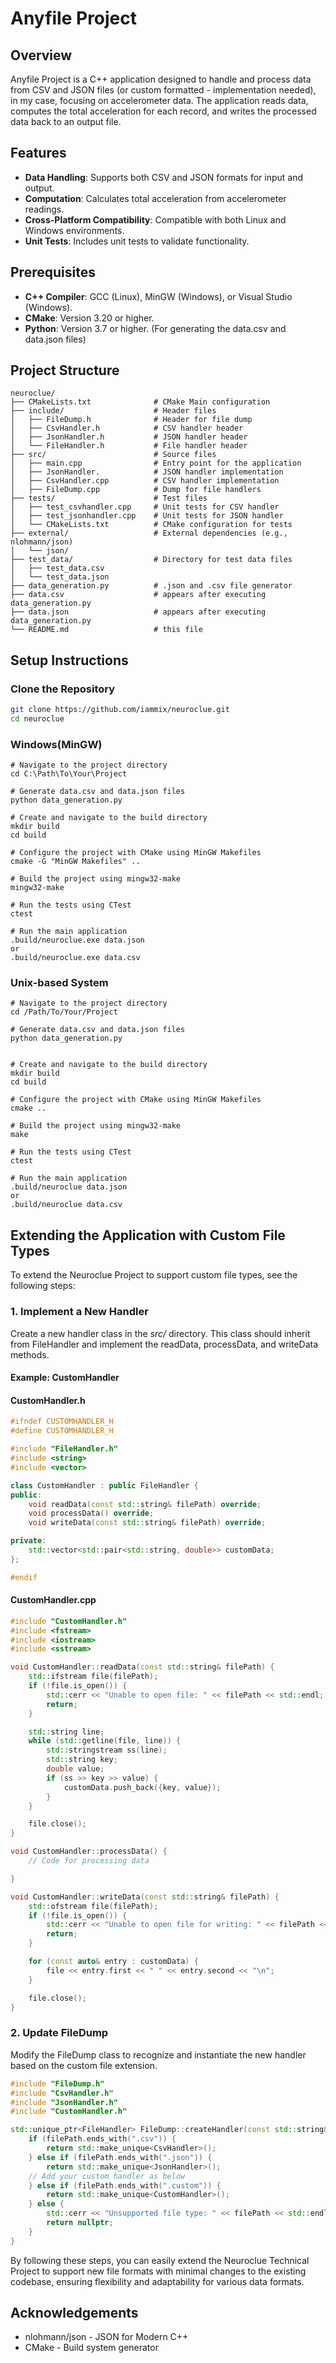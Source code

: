 # Anyfile Project

## Overview

Anyfile Project is a C++ application designed to handle and process data from CSV and JSON files (or custom formatted - implementation needed), in my case, focusing on accelerometer data. The application reads data, computes the total acceleration for each record, and writes the processed data back to an output file.

## Features

- **Data Handling**: Supports both CSV and JSON formats for input and output.
- **Computation**: Calculates total acceleration from accelerometer readings.
- **Cross-Platform Compatibility**: Compatible with both Linux and Windows environments.
- **Unit Tests**: Includes unit tests to validate functionality.

## Prerequisites

- **C++ Compiler**: GCC (Linux), MinGW (Windows), or Visual Studio (Windows).
- **CMake**: Version 3.20 or higher.
- **Python**: Version 3.7 or higher. (For generating the data.csv and data.json files)

## Project Structure
```
neuroclue/
├── CMakeLists.txt              # CMake Main configuration
├── include/                    # Header files
│   ├── FileDump.h              # Header for file dump
│   ├── CsvHandler.h            # CSV handler header
│   ├── JsonHandler.h           # JSON handler header
│   └── FileHandler.h           # File handler header
├── src/                        # Source files
│   ├── main.cpp                # Entry point for the application
│   ├── JsonHandler.            # JSON handler implementation
│   ├── CsvHandler.cpp          # CSV handler implementation
│   ├── FileDump.cpp            # Dump for file handlers
├── tests/                      # Test files
│   ├── test_csvhandler.cpp     # Unit tests for CSV handler
│   ├── test_jsonhandler.cpp    # Unit tests for JSON handler
│   └── CMakeLists.txt          # CMake configuration for tests
├── external/                   # External dependencies (e.g., nlohmann/json)
│   └── json/
├── test_data/                  # Directory for test data files
│   ├── test_data.csv
│   └── test_data.json
├── data_generation.py          # .json and .csv file generator
├── data.csv                    # appears after executing data_generation.py
├── data.json                   # appears after executing data_generation.py
└── README.md                   # this file
```
## Setup Instructions

### Clone the Repository

```bash
git clone https://github.com/iammix/neuroclue.git
cd neuroclue
```
### Windows(MinGW)
```
# Navigate to the project directory
cd C:\Path\To\Your\Project

# Generate data.csv and data.json files
python data_generation.py

# Create and navigate to the build directory
mkdir build
cd build

# Configure the project with CMake using MinGW Makefiles
cmake -G "MinGW Makefiles" ..

# Build the project using mingw32-make
mingw32-make

# Run the tests using CTest
ctest

# Run the main application
.build/neuroclue.exe data.json
or
.build/neuroclue.exe data.csv
```
### Unix-based System
```
# Navigate to the project directory
cd /Path/To/Your/Project

# Generate data.csv and data.json files
python data_generation.py


# Create and navigate to the build directory
mkdir build
cd build

# Configure the project with CMake using MinGW Makefiles
cmake ..

# Build the project using mingw32-make
make

# Run the tests using CTest
ctest

# Run the main application
.build/neuroclue data.json
or
.build/neuroclue data.csv
```
## Extending the Application with Custom File Types
To extend the Neuroclue Project to support custom file types, see the following steps:

### 1. Implement a New Handler
Create a new handler class in the *src/* directory. This class should inherit from FileHandler and implement the readData, processData, and writeData methods.
#### Example: CustomHandler
#### CustomHandler.h
```cpp
#ifndef CUSTOMHANDLER_H
#define CUSTOMHANDLER_H

#include "FileHandler.h"
#include <string>
#include <vector>

class CustomHandler : public FileHandler {
public:
    void readData(const std::string& filePath) override;
    void processData() override;
    void writeData(const std::string& filePath) override;

private:
    std::vector<std::pair<std::string, double>> customData;
};

#endif

```
#### CustomHandler.cpp
```cpp
#include "CustomHandler.h"
#include <fstream>
#include <iostream>
#include <sstream>

void CustomHandler::readData(const std::string& filePath) {
    std::ifstream file(filePath);
    if (!file.is_open()) {
        std::cerr << "Unable to open file: " << filePath << std::endl;
        return;
    }

    std::string line;
    while (std::getline(file, line)) {
        std::stringstream ss(line);
        std::string key;
        double value;
        if (ss >> key >> value) {
            customData.push_back({key, value});
        }
    }

    file.close();
}

void CustomHandler::processData() {
    // Code for processing data

}

void CustomHandler::writeData(const std::string& filePath) {
    std::ofstream file(filePath);
    if (!file.is_open()) {
        std::cerr << "Unable to open file for writing: " << filePath << std::endl;
        return;
    }

    for (const auto& entry : customData) {
        file << entry.first << " " << entry.second << "\n";
    }

    file.close();
}

```
### 2. Update FileDump
Modify the FileDump class to recognize and instantiate the new handler based on the custom file extension.

```cpp
#include "FileDump.h"
#include "CsvHandler.h"
#include "JsonHandler.h"
#include "CustomHandler.h"

std::unique_ptr<FileHandler> FileDump::createHandler(const std::string& filePath) {
    if (filePath.ends_with(".csv")) {
        return std::make_unique<CsvHandler>();
    } else if (filePath.ends_with(".json")) {
        return std::make_unique<JsonHandler>();
    // Add your custom handler as below
    } else if (filePath.ends_with(".custom")) {
        return std::make_unique<CustomHandler>();
    } else {
        std::cerr << "Unsupported file type: " << filePath << std::endl;
        return nullptr;
    }
}


```

By following these steps, you can easily extend the Neuroclue Technical Project to support new file formats with minimal changes to the existing codebase, ensuring flexibility and adaptability for various data formats.


## Acknowledgements
- nlohmann/json - JSON for Modern C++
- CMake - Build system generator
